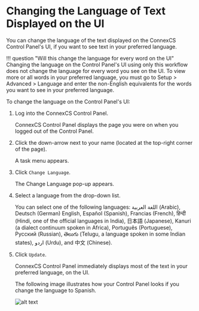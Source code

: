 # Changing the Language of Text Displayed on the UI

You can change the language of the text displayed on the ConnexCS Control Panel's UI, if you want to see text in your preferred language.

!!! question "Will this change the language for every word on the UI" 
    Changing the language on the Control Panel's UI using only this workflow does not change the language for every word you see on the UI. To view more or all words in your preferred language, you must go to Setup > Advanced > Language and enter the non-English equivalents for the words you want to see in your preferred language.

To change the language on the Control Panel's UI:

1.  Log into the ConnexCS Control Panel.
    
    ConnexCS Control Panel displays the page you were on when you logged out of the Control Panel.
    
2.  Click the down-arrow next to your name (located at the top-right corner of the page).
    
    A task menu appears.
    
3.  Click `Change Language`.
    
    The Change Language pop-up appears.
    
4.  Select a language from the drop-down list.
    
    You can select one of the following languages: اللغة العربية (Arabic), Deutsch (German) English, Español (Spanish), Francias (French), हिन्दी (Hindi, one of the official languages in India), 日本語 (Japanese), Kanuri (a dialect continuum spoken in Africa), Português (Portuguese), Русский (Russian), తెలుగు (Telugu, a language spoken in some Indian states), اردو (Urdu), and 中文 (Chinese).
    
5.  Click `Update`.
    
    ConnexCS Control Panel immediately displays most of the text in your preferred language, on the UI.
    
    The following image illustrates how your Control Panel looks if you change the language to Spanish.
    
    ![alt text][change-language-to-spanish]
    
[change-language-to-spanish]: /misc/img/change-language-to-spanish.jpg "change-language-to-spanish"
      
      

